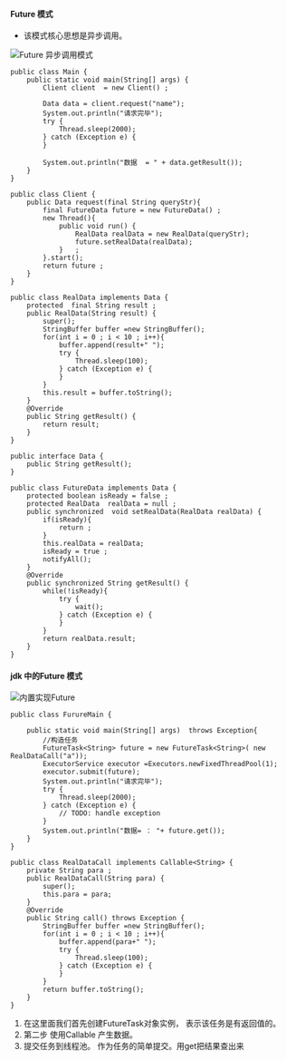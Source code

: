 #### Future 模式
- 该模式核心思想是异步调用。

![Future 异步调用模式](http://upload-images.jianshu.io/upload_images/4237685-cc16c7fb1a9da2f9.png?imageMogr2/auto-orient/strip%7CimageView2/2/w/1240)
```
public class Main {
	public static void main(String[] args) {
		Client client  = new Client() ;
		
		Data data = client.request("name");
		System.out.println("请求完毕");
		try {
			Thread.sleep(2000);
		} catch (Exception e) {
		}
		
		System.out.println("数据  = " + data.getResult());
	}
}
```
```
public class Client {
	public Data request(final String queryStr){
		final FutureData future = new FutureData() ;
		new Thread(){
			public void run() {
				RealData realData = new RealData(queryStr);
				future.setRealData(realData);
			}	;
		}.start();	
		return future ;
	}	
}
```
```
public class RealData implements Data {
	protected  final String result ;
	public RealData(String result) {
		super();
		StringBuffer buffer =new StringBuffer();
		for(int i = 0 ; i < 10 ; i++){
			buffer.append(result+" ");
			try {
				Thread.sleep(100);
			} catch (Exception e) {		
			}
		}	
		this.result = buffer.toString();
	}
	@Override
	public String getResult() {
		return result;
	}
}
```
```
public interface Data {
	public String getResult();
}
```
```
public class FutureData implements Data {
	protected boolean isReady = false ;
	protected RealData  realData = null ;
	public synchronized  void setRealData(RealData realData) {
		if(isReady){
			return ;
		}
		this.realData = realData;
		isReady = true ;
		notifyAll();
	}
	@Override
	public synchronized String getResult() {
		while(!isReady){
			try {
				wait();
			} catch (Exception e) {
			}
		}
		return realData.result;	
	}
}
```
#### jdk 中的Future 模式

![内置实现Future](http://upload-images.jianshu.io/upload_images/4237685-76177af0a4d055bb.png?imageMogr2/auto-orient/strip%7CimageView2/2/w/1240)
```
public class FurureMain {

	public static void main(String[] args)  throws Exception{
		//构造任务
		FutureTask<String> future = new FutureTask<String>( new RealDataCall("a"));
		ExecutorService executor =Executors.newFixedThreadPool(1);
		executor.submit(future);
		System.out.println("请求完毕");
		try {	
			Thread.sleep(2000);
		} catch (Exception e) {
			// TODO: handle exception
		}	
		System.out.println("数据= ： "+ future.get());
	}	
}
```
```
public class RealDataCall implements Callable<String> {
	private String para ;
	public RealDataCall(String para) {
		super();
		this.para = para;
	}
	@Override
	public String call() throws Exception {
		StringBuffer buffer =new StringBuffer();
		for(int i = 0 ; i < 10 ; i++){
			buffer.append(para+" ");
			try {
				Thread.sleep(100);
			} catch (Exception e) {			
			}
		}
		return buffer.toString();
	}
}
```
  1. 在这里面我们首先创建FutureTask对象实例， 表示该任务是有返回值的。
  2. 第二步 使用Callable 产生数据。
  3. 提交任务到线程池。 作为任务的简单提交。用get把结果查出来
